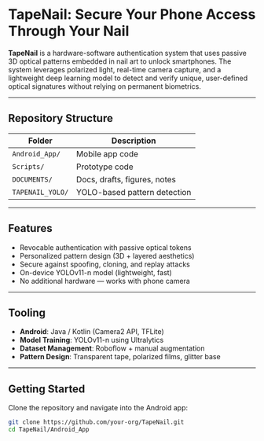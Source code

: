 # TapeNail: Secure Your Phone Access Through Your Nail

**TapeNail** is a hardware-software authentication system that uses passive 3D optical patterns embedded in nail art to unlock smartphones. The system leverages polarized light, real-time camera capture, and a lightweight deep learning model to detect and verify unique, user-defined optical signatures without relying on permanent biometrics.

---

## Repository Structure

| Folder                     | Description                     |
|---------------------------|---------------------------------|
| `Android_App/`            | Mobile app code |
| `Scripts/`       | Prototype code  |
| `DOCUMENTS/` | Docs, drafts, figures, notes     |
| `TAPENAIL_YOLO/`          | YOLO-based pattern detection    |

---

## Features

- Revocable authentication with passive optical tokens
- Personalized pattern design (3D + layered aesthetics)
- Secure against spoofing, cloning, and replay attacks
- On-device YOLOv11-n model (lightweight, fast)
- No additional hardware — works with phone camera

---

## Tooling

- **Android**: Java / Kotlin (Camera2 API, TFLite)
- **Model Training**: YOLOv11-n using Ultralytics
- **Dataset Management**: Roboflow + manual augmentation
- **Pattern Design**: Transparent tape, polarized films, glitter base

---

## Getting Started

Clone the repository and navigate into the Android app:

```bash
git clone https://github.com/your-org/TapeNail.git
cd TapeNail/Android_App



